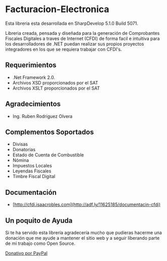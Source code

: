 # Facturacion-Electronica

Esta libreria esta desarrollada en SharpDevelop 5.1.0 Build 5071.

Libreria creada, pensada y diseñada para la generación de Comprobantes Fiscales Digitales a traves de Internet (CFDI) de forma facil e intuitiva para los desarrolladores de .NET puedan realizar sus propios proyectos integradores en los que se requiera trabajar con CFDI's.

Requerimientos
--
- .Net Framework 2.0.
- Archivos XSD proporcionados por el SAT
- Archivos XSLT proporcionados por el SAT

Agradecimientos
--
- Ing. Ruben Rodriguez Olvera

Complementos Soportados
--
- Divisas
- Donatorias
- Estado de Cuenta de Combustible
- Nómina
- Impuestos Locales
- Leyendas Fiscales
- Timbre Fiscal Digital

Documentación
--
- [http://cfdi.isaacrobles.com](http://adf.ly/11625185/documentacin-cfdi)

Un poquito de Ayuda
--
Si te ha servido esta librería agradecería mucho que pudieras hacerme una donación que me ayude a mantener el sitio web y a seguir liberando parte de mi trabajo como Open Source.

[Donativo por PayPal](https://www.paypal.com/cgi-bin/webscr?cmd=_s-xclick&hosted_button_id=28RJATB2U3W7Y)
